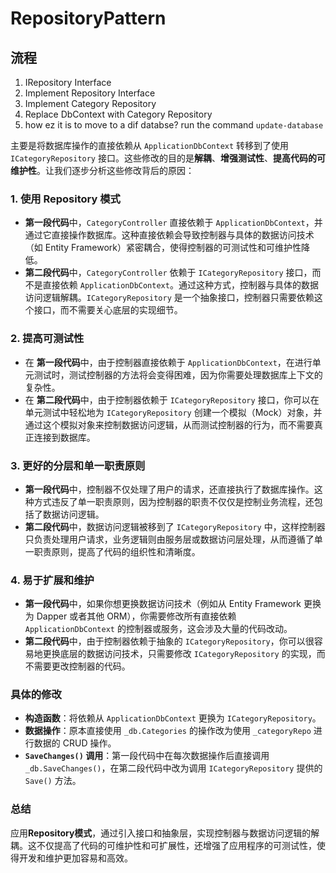 # RepositoryPattern

## 流程
1. IRepository Interface
2. Implement Repository Interface
3. Implement Category Repository
4. Replace DbContext with Category Repository
5. how ez it is to move to a dif databse? run the command ```update-database```

主要是将数据库操作的直接依赖从 `ApplicationDbContext` 转移到了使用 `ICategoryRepository` 接口。这些修改的目的是**解耦**、**增强测试性**、**提高代码的可维护性**。让我们逐步分析这些修改背后的原因：

### 1. **使用 Repository 模式**
   - **第一段代码**中，`CategoryController` 直接依赖于 `ApplicationDbContext`，并通过它直接操作数据库。这种直接依赖会导致控制器与具体的数据访问技术（如 Entity Framework）紧密耦合，使得控制器的可测试性和可维护性降低。
   - **第二段代码**中，`CategoryController` 依赖于 `ICategoryRepository` 接口，而不是直接依赖 `ApplicationDbContext`。通过这种方式，控制器与具体的数据访问逻辑解耦。`ICategoryRepository` 是一个抽象接口，控制器只需要依赖这个接口，而不需要关心底层的实现细节。

### 2. **提高可测试性**
   - 在 **第一段代码**中，由于控制器直接依赖于 `ApplicationDbContext`，在进行单元测试时，测试控制器的方法将会变得困难，因为你需要处理数据库上下文的复杂性。
   - 在 **第二段代码**中，由于控制器依赖于 `ICategoryRepository` 接口，你可以在单元测试中轻松地为 `ICategoryRepository` 创建一个模拟（Mock）对象，并通过这个模拟对象来控制数据访问逻辑，从而测试控制器的行为，而不需要真正连接到数据库。

### 3. **更好的分层和单一职责原则**
   - **第一段代码**中，控制器不仅处理了用户的请求，还直接执行了数据库操作。这种方式违反了单一职责原则，因为控制器的职责不仅仅是控制业务流程，还包括了数据访问逻辑。
   - **第二段代码**中，数据访问逻辑被移到了 `ICategoryRepository` 中，这样控制器只负责处理用户请求，业务逻辑则由服务层或数据访问层处理，从而遵循了单一职责原则，提高了代码的组织性和清晰度。

### 4. **易于扩展和维护**
   - **第一段代码**中，如果你想更换数据访问技术（例如从 Entity Framework 更换为 Dapper 或者其他 ORM），你需要修改所有直接依赖 `ApplicationDbContext` 的控制器或服务，这会涉及大量的代码改动。
   - **第二段代码**中，由于控制器依赖于抽象的 `ICategoryRepository`，你可以很容易地更换底层的数据访问技术，只需要修改 `ICategoryRepository` 的实现，而不需要更改控制器的代码。

### 具体的修改
- **构造函数**：将依赖从 `ApplicationDbContext` 更换为 `ICategoryRepository`。
- **数据操作**：原本直接使用 `_db.Categories` 的操作改为使用 `_categoryRepo` 进行数据的 CRUD 操作。
- **`SaveChanges()` 调用**：第一段代码中在每次数据操作后直接调用 `_db.SaveChanges()`，在第二段代码中改为调用 `ICategoryRepository` 提供的 `Save()` 方法。

### 总结
应用**Repository模式**，通过引入接口和抽象层，实现控制器与数据访问逻辑的解耦。这不仅提高了代码的可维护性和可扩展性，还增强了应用程序的可测试性，使得开发和维护更加容易和高效。